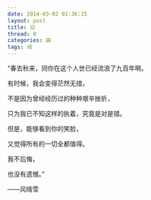 ```yaml
---
date: 2014-03-02 01:36:15
layout: post
title: 记
thread: 0
categories: 曲
tags: 词
---
```



“春去秋来，同你在这个人世已经流浪了九百年啊。

有时候，我会变得茫然无措，

不是因为曾经经历过的种种艰辛挫折，

只为我已不知这样的执着，究竟是对是错。

但是，能够看到你的笑脸，

又觉得所有的一切全都值得。

我不后悔，

也没有遗憾。”

——风晴雪